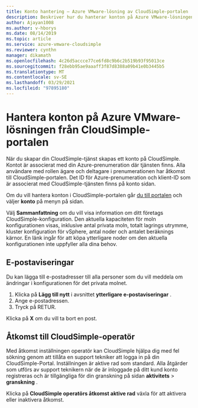```yaml
---
title: Konto hantering – Azure VMware-lösning av CloudSimple-portalen
description: Beskriver hur du hanterar konton på Azure VMware-lösningen från CloudSimple-portalen
author: Ajayan1008
ms.author: v-hborys
ms.date: 08/14/2019
ms.topic: article
ms.service: azure-vmware-cloudsimple
ms.reviewer: cynthn
manager: dikamath
ms.openlocfilehash: 4c26d5accce77ce6fd8c9b6c2b519b93f95013ce
ms.sourcegitcommit: f28ebb95ae9aaaff3f87d8388a09b41e0b3445b5
ms.translationtype: MT
ms.contentlocale: sv-SE
ms.lasthandoff: 03/29/2021
ms.locfileid: "97895180"
---
```

# <a name="manage-accounts-on-the-azure-vmware-solution-by-cloudsimple-portal"></a>Hantera konton på Azure VMware-lösningen från CloudSimple-portalen

När du skapar din CloudSimple-tjänst skapas ett konto på CloudSimple. Kontot är associerat med din Azure-prenumeration där tjänsten finns. Alla användare med rollen ägare och deltagare i prenumerationen har åtkomst till CloudSimple-portalen. Det ID för Azure-prenumeration och klient-ID som är associerat med CloudSimple-tjänsten finns på konto sidan.

Om du vill hantera konton i CloudSimple-portalen går [du till portalen](access-cloudsimple-portal.md) och väljer **konto** på menyn på sidan.

Välj **Sammanfattning** om du vill visa information om ditt företags CloudSimple-konfiguration. Den aktuella kapaciteten för moln konfigurationen visas, inklusive antal privata moln, totalt lagrings utrymme, kluster konfiguration för vSphere, antal noder och antalet beräknings kärnor. En länk ingår för att köpa ytterligare noder om den aktuella konfigurationen inte uppfyller alla dina behov.

## <a name="email-alerts"></a>E-postaviseringar

Du kan lägga till e-postadresser till alla personer som du vill meddela om ändringar i konfigurationen för det privata molnet.

1. Klicka på **Lägg till nytt** i avsnittet **ytterligare e-postaviseringar** .
2. Ange e-postadressen.
3. Tryck på RETUR.  

Klicka på **X** om du vill ta bort en post.

## <a name="cloudsimple-operator-access"></a>Åtkomst till CloudSimple-operatör

Med åtkomst inställningen operatör kan CloudSimple hjälpa dig med fel sökning genom att tillåta en support tekniker att logga in på din CloudSimple-Portal.  Inställningen är aktive rad som standard. Alla åtgärder som utförs av support teknikern när de är inloggade på ditt kund konto registreras och är tillgängliga för din granskning på sidan **aktivitets**  >  **granskning** .

Klicka på **CloudSimple operatörs åtkomst aktive rad** växla för att aktivera eller inaktivera åtkomst.
